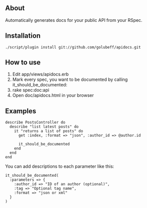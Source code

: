 ## About ##

Automatically generates docs for your public API from your RSpec.

## Installation ##

    ./script/plugin install git://github.com/golubeff/apidocs.git

## How to use ##

1. Edit app/views/apidocs.erb
2. Mark every spec, you want to be documented by calling
it_should_be_documented:
3. rake spec:doc:api
4. Open doc/apidocs.html in your browser

## Examples ##


    describe PostsController do
      describe "list latest posts" do
        it "returns a list of posts" do
          get :index, :format => "json", :author_id => @author.id

          it_should_be_documented
        end
      end
    end

You can add descriptions to each parameter like this:

    it_should_be_documented( 
      :parameters => { 
        :author_id => "ID of an author (optional)",
        :tag => "Optional tag name",
        :format => "json or xml"
      } 
    )


